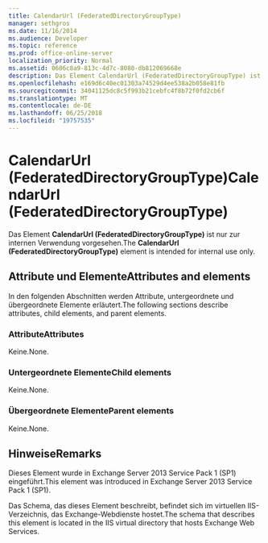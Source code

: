 ```yaml
---
title: CalendarUrl (FederatedDirectoryGroupType)
manager: sethgros
ms.date: 11/16/2014
ms.audience: Developer
ms.topic: reference
ms.prod: office-online-server
localization_priority: Normal
ms.assetid: 0606c8a9-813c-4d7c-8080-db812069668e
description: Das Element CalendarUrl (FederatedDirectoryGroupType) ist nur zur internen Verwendung vorgesehen.
ms.openlocfilehash: e169d6c40ec01303a74529d4ee538a2b058e81fb
ms.sourcegitcommit: 34041125dc8c5f993b21cebfc4f8b72f0fd2cb6f
ms.translationtype: MT
ms.contentlocale: de-DE
ms.lasthandoff: 06/25/2018
ms.locfileid: "19757535"
---
```

# <a name="calendarurl-federateddirectorygrouptype"></a><span data-ttu-id="0a46a-103">CalendarUrl (FederatedDirectoryGroupType)</span><span class="sxs-lookup"><span data-stu-id="0a46a-103">CalendarUrl (FederatedDirectoryGroupType)</span></span>

<span data-ttu-id="0a46a-104">Das Element **CalendarUrl (FederatedDirectoryGroupType)** ist nur zur internen Verwendung vorgesehen.</span><span class="sxs-lookup"><span data-stu-id="0a46a-104">The **CalendarUrl (FederatedDirectoryGroupType)** element is intended for internal use only.</span></span> 

## <a name="attributes-and-elements"></a><span data-ttu-id="0a46a-105">Attribute und Elemente</span><span class="sxs-lookup"><span data-stu-id="0a46a-105">Attributes and elements</span></span>

<span data-ttu-id="0a46a-106">In den folgenden Abschnitten werden Attribute, untergeordnete und übergeordnete Elemente erläutert.</span><span class="sxs-lookup"><span data-stu-id="0a46a-106">The following sections describe attributes, child elements, and parent elements.</span></span>
  
### <a name="attributes"></a><span data-ttu-id="0a46a-107">Attribute</span><span class="sxs-lookup"><span data-stu-id="0a46a-107">Attributes</span></span>

<span data-ttu-id="0a46a-108">Keine.</span><span class="sxs-lookup"><span data-stu-id="0a46a-108">None.</span></span>
  
### <a name="child-elements"></a><span data-ttu-id="0a46a-109">Untergeordnete Elemente</span><span class="sxs-lookup"><span data-stu-id="0a46a-109">Child elements</span></span>

<span data-ttu-id="0a46a-110">Keine.</span><span class="sxs-lookup"><span data-stu-id="0a46a-110">None.</span></span>
  
### <a name="parent-elements"></a><span data-ttu-id="0a46a-111">Übergeordnete Elemente</span><span class="sxs-lookup"><span data-stu-id="0a46a-111">Parent elements</span></span>

<span data-ttu-id="0a46a-112">Keine.</span><span class="sxs-lookup"><span data-stu-id="0a46a-112">None.</span></span>
  
## <a name="remarks"></a><span data-ttu-id="0a46a-113">Hinweise</span><span class="sxs-lookup"><span data-stu-id="0a46a-113">Remarks</span></span>

<span data-ttu-id="0a46a-114">Dieses Element wurde in Exchange Server 2013 Service Pack 1 (SP1) eingeführt.</span><span class="sxs-lookup"><span data-stu-id="0a46a-114">This element was introduced in Exchange Server 2013 Service Pack 1 (SP1).</span></span>
  
<span data-ttu-id="0a46a-115">Das Schema, das dieses Element beschreibt, befindet sich im virtuellen IIS-Verzeichnis, das Exchange-Webdienste hostet.</span><span class="sxs-lookup"><span data-stu-id="0a46a-115">The schema that describes this element is located in the IIS virtual directory that hosts Exchange Web Services.</span></span>
  

